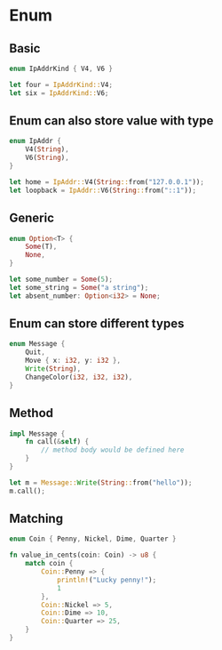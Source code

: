 Enum
====

## Basic

```rust
enum IpAddrKind { V4, V6 }

let four = IpAddrKind::V4;
let six = IpAddrKind::V6;
```

## Enum can also store value with type

```rust
enum IpAddr {
    V4(String),
    V6(String),
}

let home = IpAddr::V4(String::from("127.0.0.1"));
let loopback = IpAddr::V6(String::from("::1"));
```

## Generic

```rust
enum Option<T> {
    Some(T),
    None,
}

let some_number = Some(5);
let some_string = Some("a string");
let absent_number: Option<i32> = None;
```

## Enum can store different types

```rust
enum Message {
    Quit,
    Move { x: i32, y: i32 },
    Write(String),
    ChangeColor(i32, i32, i32),
}
```

## Method

```rust
impl Message {
    fn call(&self) {
        // method body would be defined here
    }
}

let m = Message::Write(String::from("hello"));
m.call();
```
## Matching

```rust
enum Coin { Penny, Nickel, Dime, Quarter }

fn value_in_cents(coin: Coin) -> u8 {
    match coin {
        Coin::Penny => {
            println!("Lucky penny!");
            1
        },
        Coin::Nickel => 5,
        Coin::Dime => 10,
        Coin::Quarter => 25,
    }
}
```
